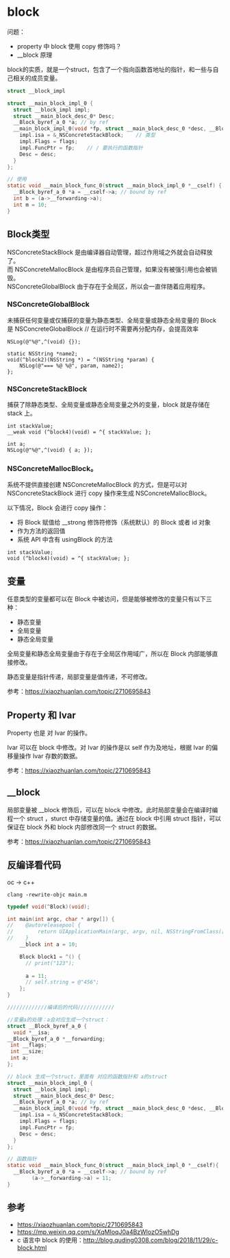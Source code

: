 # block

问题：
- property 中 block 使用 copy 修饰吗？
- __block 原理



block的实质，就是一个struct，包含了一个指向函数首地址的指针，和一些与自己相关的成员变量。

``` c
struct __block_impl 

struct __main_block_impl_0 {
  struct __block_impl impl;    
  struct __main_block_desc_0* Desc;
  __Block_byref_a_0 *a; // by ref
  __main_block_impl_0(void *fp, struct __main_block_desc_0 *desc, __Block_byref_a_0 *_a, int flags=0) : a(_a->__forwarding) {
    impl.isa = &_NSConcreteStackBlock;    // 类型
    impl.Flags = flags;
    impl.FuncPtr = fp;    // / 要执行的函数指针
    Desc = desc;
  }
};

// 使用
static void __main_block_func_0(struct __main_block_impl_0 *__cself) {
  __Block_byref_a_0 *a = __cself->a; // bound by ref
  int b = (a->__forwarding->a);
  int m = 10;
}
```

## Block类型

NSConcreteStackBlock 是由编译器自动管理，超过作用域之外就会自动释放了。   
而 NSConcreteMallocBlock 是由程序员自己管理，如果没有被强引用也会被销毁。   
NSConcreteGlobalBlock 由于存在于全局区，所以会一直伴随着应用程序。

### NSConcreteGlobalBlock
未捕获任何变量或仅捕获的变量为静态类型、全局变量或静态全局变量的 Block 是 NSConcreteGlobalBlock
// 在运行时不需要再分配内存，会提高效率

```
NSLog(@"%@",^(void) {});

static NSString *name2;
void(^block2)(NSString *) = ^(NSString *param) {
    NSLog(@"=== %@ %@", param, name2);
};

```

### NSConcreteStackBlock

捕获了除静态类型、全局变量或静态全局变量之外的变量，block 就是存储在 stack 上。

``` 
int stackValue;
__weak void (^block4)(void) = ^{ stackValue; };

int a;
NSLog(@"%@",^(void) { a; });
```

### NSConcreteMallocBlock。

系统不提供直接创建 NSConcreteMallocBlock 的方式，但是可以对 NSConcreteStackBlock 进行 copy 操作来生成 NSConcreteMallocBlock。

以下情况，Block 会进行 copy 操作：

- 将 Block 赋值给 __strong 修饰符修饰（系统默认）的 Block 或者 id 对象
- 作为方法的返回值
- 系统 API 中含有 usingBlock 的方法

```
int stackValue;
void (^block4)(void) = ^{ stackValue; };
```

## 变量

任意类型的变量都可以在 Block 中被访问，但是能够被修改的变量只有以下三种：
- 静态变量
- 全局变量
- 静态全局变量

全局变量和静态全局变量由于存在于全局区作用域广，所以在 Block 内部能够直接修改。

静态变量是指针传递，局部变量是值传递，不可修改。

参考：https://xiaozhuanlan.com/topic/2710695843

## Property 和 Ivar

Property 也是 对 Ivar 的操作。

Ivar 可以在 block 中修改。对 Ivar 的操作是以 self 作为及地址，根据 Ivar 的偏移量操作 Ivar 存数的数据。

参考：https://xiaozhuanlan.com/topic/2710695843

## __block

局部变量被 __block 修饰后，可以在 block 中修改。此时局部变量会在编译时编程一个 struct ，sturct 中存储变量的值。通过在 block 中引用 struct 指针，可以保证在 block 外和 block 内部修改同一个 struct 的数据。 

参考：https://xiaozhuanlan.com/topic/2710695843

## 


## 反编译看代码
oc -> c++
``` shell
clang -rewrite-objc main.m
```

``` c
typedef void(^Block)(void);

int main(int argc, char * argv[]) {
//    @autoreleasepool {
//        return UIApplicationMain(argc, argv, nil, NSStringFromClass([AppDelegate class]));
//    }
    __block int a = 10;

    Block block1 = ^() {
      // print("123");
      
      a = 11;
      // self.string = @"456";
    };
}

/////////////编译后的代码////////////

//变量a的处理：a会对应生成一个struct：
struct __Block_byref_a_0 {
  void *__isa;
__Block_byref_a_0 *__forwarding;
 int __flags;
 int __size;
 int a;
};

// block 生成一个struct，里面有 对应的函数指针和 a的struct
struct __main_block_impl_0 {
  struct __block_impl impl;
  struct __main_block_desc_0* Desc;
  __Block_byref_a_0 *a; // by ref
  __main_block_impl_0(void *fp, struct __main_block_desc_0 *desc, __Block_byref_a_0 *_a, int flags=0) : a(_a->__forwarding) {
    impl.isa = &_NSConcreteStackBlock;
    impl.Flags = flags;
    impl.FuncPtr = fp;
    Desc = desc;
  }
};

// 函数指针
static void __main_block_func_0(struct __main_block_impl_0 *__cself){
  __Block_byref_a_0 *a = __cself->a; // bound by ref
        (a->__forwarding->a) = 11;
}
```


## 参考

- https://xiaozhuanlan.com/topic/2710695843
- https://mp.weixin.qq.com/s/XqMIoqJ0a4BzWlozO5whDg
- c 语言中 block 的使用：http://blog.quding0308.com/blog/2018/11/29/c-block.html
